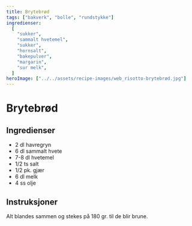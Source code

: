 ```yaml
---
title: Brytebrød
tags: ["bakverk", "bolle", "rundstykke"]
ingredienser:
  [
    "sukker",
    "sammalt hvetemel",
    "sukker",
    "hornsalt",
    "bakepulver",
    "margarin",
    "sur melk",
  ]
heroImage: ["../../assets/recipe-images/web_risotto-brytebrød.jpg"]
---
```


# Brytebrød

## Ingredienser

- 2 dl havregryn
- 6 dl sammalt hvete
- 7-8 dl hvetemel
- 1/2 ts salt
- 1/2 pk. gjær
- 6 dl melk
- 4 ss olje

## Instruksjoner

Alt blandes sammen og stekes på 180 gr. til de blir brune.
